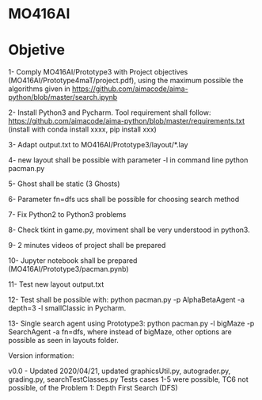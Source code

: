 # MO416AI

# Objetive
1- Comply MO416AI/Prototype3 with Project objectives (MO416AI/Prototype4maT/project.pdf), using the maximum possible the algorithms given in https://github.com/aimacode/aima-python/blob/master/search.ipynb

2- Install Python3 and Pycharm. Tool requirement shall follow: https://github.com/aimacode/aima-python/blob/master/requirements.txt (install with conda install xxxx, pip install xxx)

3- Adapt output.txt to MO416AI/Prototype3/layout/*.lay

4- new layout shall be possible with parameter -l in command line python pacman.py

5- Ghost shall be static (3 Ghosts)

6- Parameter fn=dfs ucs shall be possible for choosing search method

7- Fix Python2 to Python3 problems

8- Check tkint in game.py, moviment shall be very understood in python3.

9- 2 minutes videos of project shall be prepared

10- Jupyter notebook shall be prepared (MO416AI/Prototype3/pacman.pynb)

11- Test new layout output.txt

12- Test shall be possible with: python pacman.py -p AlphaBetaAgent -a depth=3 -l smallClassic in Pycharm.

13- Single search agent using Prototype3: python pacman.py -l bigMaze -p SearchAgent -a fn=dfs, where instead of bigMaze, other options are possible as seen in layouts folder.

Version information:

v0.0 - Updated 2020/04/21, updated graphicsUtil.py, autograder.py, grading.py, searchTestClasses.py
       Tests cases 1-5 were possible, TC6 not possible, of the Problem 1: Depth First Search (DFS)


